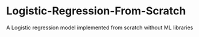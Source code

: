 # Logistic-Regression-From-Scratch
A Logistic regression model implemented from scratch without ML libraries
